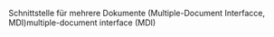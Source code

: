 <span data-ttu-id="72c97-101">Schnittstelle für mehrere Dokumente (Multiple-Document Interfacce, MDI)</span><span class="sxs-lookup"><span data-stu-id="72c97-101">multiple-document interface (MDI)</span></span>